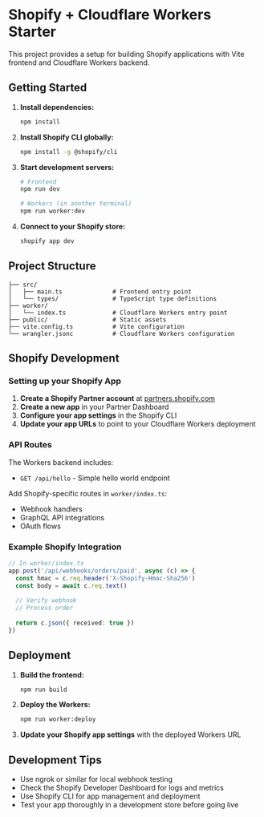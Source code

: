 # Shopify + Cloudflare Workers Starter

This project provides a setup for building Shopify applications with Vite frontend and Cloudflare Workers backend.

## Getting Started

1. **Install dependencies:**
   ```bash
   npm install
   ```

2. **Install Shopify CLI globally:**
   ```bash
   npm install -g @shopify/cli
   ```

3. **Start development servers:**
   ```bash
   # Frontend
   npm run dev
   
   # Workers (in another terminal)
   npm run worker:dev
   ```

4. **Connect to your Shopify store:**
   ```bash
   shopify app dev
   ```

## Project Structure

```
├── src/
│   ├── main.ts              # Frontend entry point
│   └── types/               # TypeScript type definitions
├── worker/
│   └── index.ts             # Cloudflare Workers entry point
├── public/                  # Static assets
├── vite.config.ts           # Vite configuration
└── wrangler.jsonc           # Cloudflare Workers configuration
```

## Shopify Development

### Setting up your Shopify App

1. **Create a Shopify Partner account** at [partners.shopify.com](https://partners.shopify.com)
2. **Create a new app** in your Partner Dashboard
3. **Configure your app settings** in the Shopify CLI
4. **Update your app URLs** to point to your Cloudflare Workers deployment

### API Routes

The Workers backend includes:
- `GET /api/hello` - Simple hello world endpoint

Add Shopify-specific routes in `worker/index.ts`:
- Webhook handlers
- GraphQL API integrations
- OAuth flows

### Example Shopify Integration

```typescript
// In worker/index.ts
app.post('/api/webhooks/orders/paid', async (c) => {
  const hmac = c.req.header('X-Shopify-Hmac-Sha256')
  const body = await c.req.text()
  
  // Verify webhook
  // Process order
  
  return c.json({ received: true })
})
```

## Deployment

1. **Build the frontend:**
   ```bash
   npm run build
   ```

2. **Deploy the Workers:**
   ```bash
   npm run worker:deploy
   ```

3. **Update your Shopify app settings** with the deployed Workers URL

## Development Tips

- Use ngrok or similar for local webhook testing
- Check the Shopify Developer Dashboard for logs and metrics
- Use Shopify CLI for app management and deployment
- Test your app thoroughly in a development store before going live 